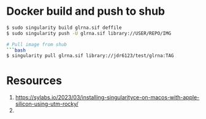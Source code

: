 # Docker build and push to shub
```bash
$ sudo singularity build glrna.sif deffile
$ sudo singularity push -U glrna.sif library://USER/REPO/IMG

# Pull image from shub
```bash
$ singularity pull glrna.sif library://jdr6123/test/glrna:TAG
```

# Resources
1. https://sylabs.io/2023/03/installing-singularityce-on-macos-with-apple-silicon-using-utm-rocky/
2. 
